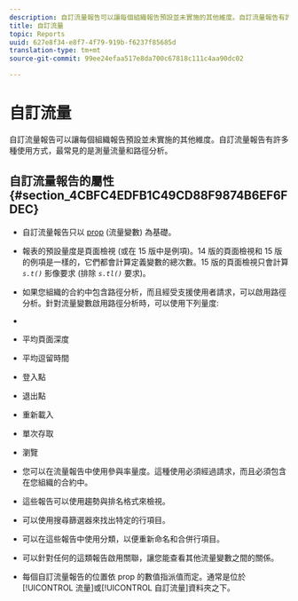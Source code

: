 ```yaml
---
description: 自訂流量報告可以讓每個組織報告預設並未實施的其他維度。自訂流量報告有許多種使用方式，最常見的是測量流量和路徑分析。
title: 自訂流量
topic: Reports
uuid: 627e8f34-e8f7-4f79-919b-f6237f85685d
translation-type: tm+mt
source-git-commit: 99ee24efaa517e8da700c67818c111c4aa90dc02

---
```



# 自訂流量

自訂流量報告可以讓每個組織報告預設並未實施的其他維度。自訂流量報告有許多種使用方式，最常見的是測量流量和路徑分析。

## 自訂流量報告的屬性 {#section_4CBFC4EDFB1C49CD88F9874B6EF6FDEC}

* 自訂流量報告只以 [prop](https://marketing.adobe.com/resources/help/en_US/sc/implement/c_propn.html) (流量變數) 為基礎。
* 報表的預設量度是頁面檢視 (或在 15 版中是例項)。14 版的頁面檢視和 15 版的例項是一樣的，它們都會計算定義變數的總次數。15 版的頁面檢視只會計算  *`s.t()`* 影像要求 (排除 *`s.tl()`* 要求)。

* 如果您組織的合約中包含路徑分析，而且經受支援使用者請求，可以啟用路徑分析。針對流量變數啟用路徑分析時，可以使用下列量度:
* 

   * 平均頁面深度
   * 平均逗留時間
   * 登入點
   * 退出點
   * 重新載入
   * 單次存取
   * 瀏覽

* 您可以在流量報告中使用參與率量度。這種使用必須經過請求，而且必須包含在您組織的合約中。
* 這些報告可以使用趨勢與排名格式來檢視。
* 可以使用搜尋篩選器來找出特定的行項目。
* 可以在這些報告中使用分類，以便重新命名和合併行項目。
* 可以針對任何的這類報告啟用關聯，讓您能查看其他流量變數之間的關係。
* 每個自訂流量報告的位置依 prop 的數值指派值而定。通常是位於[!UICONTROL 流量]或[!UICONTROL 自訂流量]資料夾之下。

